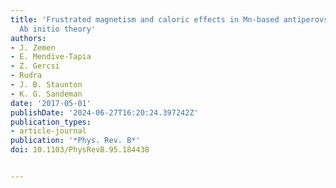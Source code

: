```yaml
---
title: 'Frustrated magnetism and caloric effects in Mn-based antiperovskite nitrides:
  Ab initio theory'
authors:
- J. Zemen
- E. Mendive-Tapia
- Z. Gercsi
- Rudra
- J. B. Staunton
- K. G. Sandeman
date: '2017-05-01'
publishDate: '2024-06-27T16:20:24.397242Z'
publication_types:
- article-journal
publication: '*Phys. Rev. B*'
doi: 10.1103/PhysRevB.95.184438


---
```

